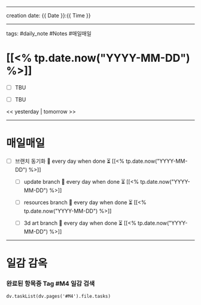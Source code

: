 

-------

creation date: {{ Date }}:{{ Time }}

--------


tags: #daily_note  #Notes #매일매일
  
# [[<% tp.date.now("YYYY-MM-DD") %>]] 
- [ ] TBU  
- [ ] TBU  
  
  
<< yesterday | tomorrow >>


---  
# 매일매일 

- [ ] 브랜치 동기화 🔁 every day when done ⏳ [[<% tp.date.now("YYYY-MM-DD") %>]] 
	- [ ] update branch  🔁 every day when done ⏳ [[<% tp.date.now("YYYY-MM-DD") %>]]
	- [ ] resources branch  🔁 every day when done ⏳ [[<% tp.date.now("YYYY-MM-DD") %>]]
	- [ ] 3d art branch  🔁 every day when done ⏳ [[<% tp.date.now("YYYY-MM-DD") %>]]



--------

# 일감 감옥  

### 완료된 항목중 Tag #M4  일감 검색

```dataviewjs 
dv.taskList(dv.pages('#M4').file.tasks) 
```


